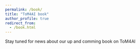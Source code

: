 ```yaml
---
permalink: /book/
title: "ToM4AI book"
author_profile: true
redirect_from: 
  - /book.html
---
```


Stay tuned for news about our up and comming book on ToM4AI